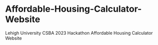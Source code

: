 # Affordable-Housing-Calculator-Website
Lehigh University CSBA 2023 Hackathon Affordable Housing Calculator Website
